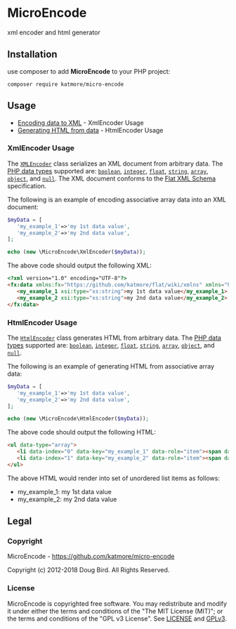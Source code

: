 # MicroEncode
xml encoder and html generator

## Installation
use composer to add **MicroEncode** to your PHP project:
```
composer require katmore/micro-encode
```

## Usage
 * [Encoding data to XML](#xmlencoder-usage) - XmlEncoder Usage
 * [Generating HTML from data](#htmlencoder-usage) - HtmlEncoder Usage

### XmlEncoder Usage
The [`XMLEncoder`](./src/MicroEncode/XmlEncoder.php) class serializes an XML document from arbitrary data. The [PHP data types](http://php.net/manual/en/language.types.intro.php) supported are: [`boolean`](http://php.net/manual/en/language.types.boolean.php), [`integer`](http://php.net/manual/en/language.types.integer.php), [`float`](http://php.net/manual/en/language.types.float.php), [`string`](http://php.net/manual/en/language.types.string.php), [`array`](http://php.net/manual/en/language.types.array.php), [`object`](http://php.net/manual/en/language.types.object.php), and [`null`](http://php.net/manual/en/language.types.null.php). The XML document conforms to the [Flat XML Schema](https://github.com/katmore/flat/wiki/xmlns) specification.

The following is an example of encoding associative array data into an XML document:
```php
$myData = [
   'my_example_1'=>'my 1st data value',
   'my_example_2'=>'my 2nd data value',
];

echo (new \MicroEncode\XmlEncoder($myData));
```
The above code should output the following XML:
```html
<?xml version="1.0" encoding="UTF-8"?>
<fx:data xmlns:fx="https://github.com/katmore/flat/wiki/xmlns" xmlns="https://github.com/katmore/flat/wiki/xmlns-object" fx:md5="37a6259cc0c1dae299a7866489dff0bd" xmlns:xsi="http://www.w3.org/2001/XMLSchema-instance" xmlns:xs="http://www.w3.org/2001/XMLSchema" xmlns:extxs="https://github.com/katmore/flat/wiki/xmlns-extxs" xsi:type="extxs:Hashmap">
   <my_example_1 xsi:type="xs:string">my 1st data value</my_example_1>
   <my_example_2 xsi:type="xs:string">my 2nd data value</my_example_2>
</fx:data>
```

### HtmlEncoder Usage
The [`HtmlEncoder`](./src/MicroEncode/HtmlEncoder.php) class generates HTML from arbitrary data. The [PHP data types](http://php.net/manual/en/language.types.intro.php) supported are: [`boolean`](http://php.net/manual/en/language.types.boolean.php), [`integer`](http://php.net/manual/en/language.types.integer.php), [`float`](http://php.net/manual/en/language.types.float.php), [`string`](http://php.net/manual/en/language.types.string.php), [`array`](http://php.net/manual/en/language.types.array.php), [`object`](http://php.net/manual/en/language.types.object.php), and [`null`](http://php.net/manual/en/language.types.null.php).

The following is an example of generating HTML from associative array data:
```php
$myData = [
   'my_example_1'=>'my 1st data value',
   'my_example_2'=>'my 2nd data value',
];

echo (new \MicroEncode\HtmlEncoder($myData));
```
The above code should output the following HTML:
```html
<ul data-type="array">
   <li data-index="0" data-key="my_example_1" data-role="item"><span data-role="item-key">my_example_1</span>:&nbsp;<span data-role="item-value" data-type="string">my 1st data value</span></li><!--/data-item: (my_example_1)-->
   <li data-index="1" data-key="my_example_2" data-role="item"><span data-role="item-key">my_example_2</span>:&nbsp;<span data-role="item-value" data-type="string">my 2nd data value</span></li><!--/data-item: (my_example_2)-->
</ul>
```

The above HTML would render into set of unordered list items as follows:
 * my_example_1: my 1st data value
 * my_example_2: my 2nd data value

## Legal
### Copyright
MicroEncode - https://github.com/katmore/micro-encode

Copyright (c) 2012-2018 Doug Bird. All Rights Reserved.

### License
MicroEncode is copyrighted free software.
You may redistribute and modify it under either the terms and conditions of the
"The MIT License (MIT)"; or the terms and conditions of the "GPL v3 License".
See [LICENSE](https://github.com/katmore/micro-encode/blob/master/LICENSE) and [GPLv3](https://github.com/katmore/micro-encode/blob/master/GPLv3).
